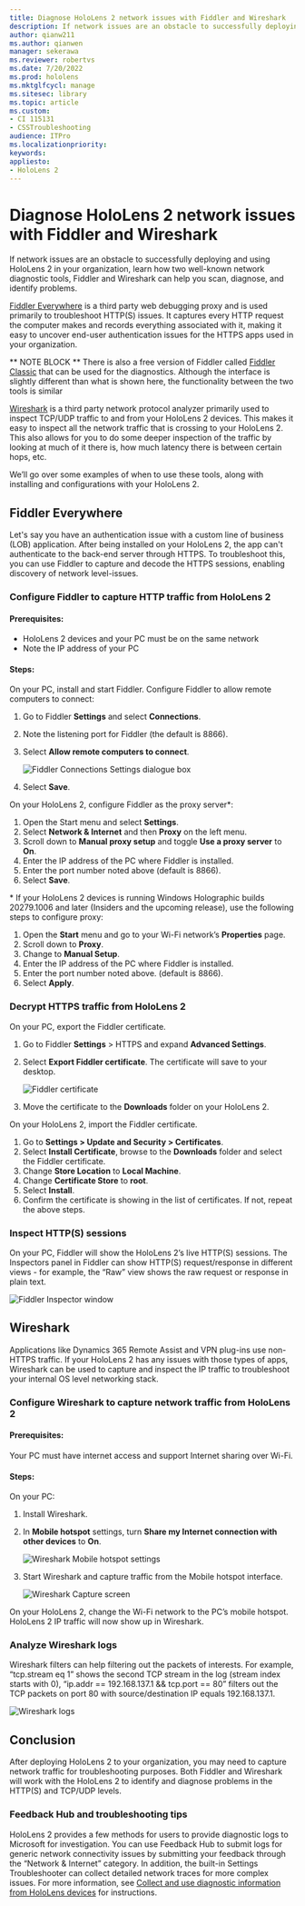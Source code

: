 ```yaml
---
title: Diagnose HoloLens 2 network issues with Fiddler and Wireshark
description: If network issues are an obstacle to successfully deploying and using HoloLens 2 in your organization, learn how two well-known network diagnostic tools, Fiddler and Wireshark can help you scan, diagnose, and identify problems.
author: qianw211
ms.author: qianwen
manager: sekerawa
ms.reviewer: robertvs
ms.date: 7/20/2022
ms.prod: hololens
ms.mktglfcycl: manage
ms.sitesec: library
ms.topic: article
ms.custom: 
- CI 115131
- CSSTroubleshooting
audience: ITPro
ms.localizationpriority:
keywords: 
appliesto:
- HoloLens 2
---
```


# Diagnose HoloLens 2 network issues with Fiddler and Wireshark

If network issues are an obstacle to successfully deploying and using HoloLens 2 in your organization, learn how two well-known network diagnostic tools, Fiddler and Wireshark can help you scan, diagnose, and identify problems.

[Fiddler Everywhere](https://www.telerik.com/fiddler) is a third party web debugging proxy and is used primarily to troubleshoot HTTP(S) issues. It captures every HTTP request the computer makes and records everything associated with it, making it easy to uncover end-user authentication issues for the HTTPS apps used in your organization.

** NOTE BLOCK **
There is also a free version of Fiddler called [Fiddler Classic](https://www.telerik.com/fiddler/fiddler-classic) that can be used for the diagnostics.   Although the interface is slightly different than what is shown here, the functionality between the two tools is similar

[Wireshark](https://www.wireshark.org/) is a third party network protocol analyzer primarily used to inspect TCP/UDP traffic to and from your HoloLens 2 devices. This makes it easy to inspect all the network traffic that is crossing to your HoloLens 2.   This also allows for you to do some deeper inspection of the traffic by looking at much of it there is, how much latency there is between certain hops, etc.

We’ll go over some examples of when to use these tools, along with installing and configurations with your HoloLens 2.

## Fiddler Everywhere

Let's say you have an authentication issue with a custom line of business (LOB) application. After being installed on your HoloLens 2, the app can't authenticate to the back-end server through HTTPS. To troubleshoot this, you can use Fiddler to capture and decode the HTTPS sessions, enabling discovery of network level-issues.

### Configure Fiddler to capture HTTP traffic from HoloLens 2

#### Prerequisites:

* HoloLens 2 devices and your PC must be on the same network
* Note the IP address of your PC

#### Steps:

On your PC, install and start Fiddler. Configure Fiddler to allow remote computers to connect:

1. Go to Fiddler **Settings** and select **Connections**.
1. Note the listening port for Fiddler (the default is 8866).
1. Select **Allow remote computers to connect**.

   ![Fiddler Connections Settings dialogue box](images/fiddler-connection-settings.png)

1. Select **Save**.

On your HoloLens 2, configure Fiddler as the proxy server*:

1. Open the Start menu and select **Settings**.
1. Select **Network & Internet** and then **Proxy** on the left menu.
1. Scroll down to **Manual proxy setup** and toggle **Use a proxy server** to **On**.
1. Enter the IP address of the PC where Fiddler is installed.
1. Enter the port number noted above (default is 8866).
1. Select **Save**.

\* If your HoloLens 2 devices is running Windows Holographic builds 20279.1006 and later (Insiders and the upcoming release), use the following steps to configure proxy:

1. Open the **Start** menu and go to your Wi-Fi network’s **Properties** page.
1. Scroll down to **Proxy**.
1. Change to **Manual Setup**.
1. Enter the IP address of the PC where Fiddler is installed.
1. Enter the port number noted above. (default is 8866).
1. Select **Apply**.

### Decrypt HTTPS traffic from HoloLens 2

On your PC, export the Fiddler certificate.

1. Go to Fiddler **Settings** > HTTPS and expand **Advanced Settings**.
1. Select **Export Fiddler certificate**. The certificate will save to your desktop.

    ![Fiddler certificate](images/fiddler-root-cert-export.png)

3. Move the certificate to the **Downloads** folder on your HoloLens 2.

On your HoloLens 2, import the Fiddler certificate.

1. Go to **Settings > Update and Security > Certificates**.
2. Select **Install Certificate**, browse to the **Downloads** folder and select the Fiddler certificate.
3. Change **Store Location** to **Local Machine**.
4. Change **Certificate Store** to **root**.
5. Select **Install**.
6. Confirm the certificate is showing in the list of certificates. If not, repeat the above steps.

### Inspect HTTP(S) sessions

On your PC, Fiddler will show the HoloLens 2’s live HTTP(S) sessions. The Inspectors panel in Fiddler can show HTTP(S) request/response in different views - for example, the “Raw” view shows the raw request or response in plain text.

![Fiddler Inspector window](images/fiddler-inspector.png)

## Wireshark

Applications like Dynamics 365 Remote Assist and VPN plug-ins use non-HTTPS traffic. If your HoloLens 2 has any issues with those types of apps, Wireshark can be used to capture and inspect the IP traffic to troubleshoot your internal OS level networking stack.

### Configure Wireshark to capture network traffic from HoloLens 2

#### Prerequisites:

Your PC must have internet access and support Internet sharing over Wi-Fi.

#### Steps:

On your PC:

1. Install Wireshark.
1. In **Mobile hotspot** settings, turn **Share my Internet connection with other devices** to **On**.

    ![Wireshark Mobile hotspot settings](images/wireshark_mobile-hotspot-settings.png)

1. Start Wireshark and capture traffic from the Mobile hotspot interface.

    ![Wireshark Capture screen](images/wireshark-capture.png)

On your HoloLens 2, change the Wi-Fi network to the PC’s mobile hotspot. HoloLens 2 IP traffic will now show up in Wireshark.

### Analyze Wireshark logs

Wireshark filters can help filtering out the packets of interests. For example, “tcp.stream eq 1” shows the second TCP stream in the log (stream index starts with 0), “ip.addr == 192.168.137.1 && tcp.port == 80” filters out the TCP packets on port 80 with source/destination IP equals 192.168.137.1.

![Wireshark logs](images/wireshark-logs.png)

## Conclusion

After deploying HoloLens 2 to your organization, you may need to capture network traffic for troubleshooting purposes. Both Fiddler and Wireshark will work with the HoloLens 2 to identify and diagnose problems in the HTTP(S) and TCP/UDP levels.

### Feedback Hub and troubleshooting tips

HoloLens 2 provides a few methods for users to provide diagnostic logs to Microsoft for investigation. You can use Feedback Hub to submit logs for generic network connectivity issues by submitting your feedback through the “Network & Internet” category. In addition, the built-in Settings Troubleshooter can collect detailed network traces for more complex issues. For more information, see [Collect and use diagnostic information from HoloLens devices](hololens-diagnostic-logs.md) for instructions.
